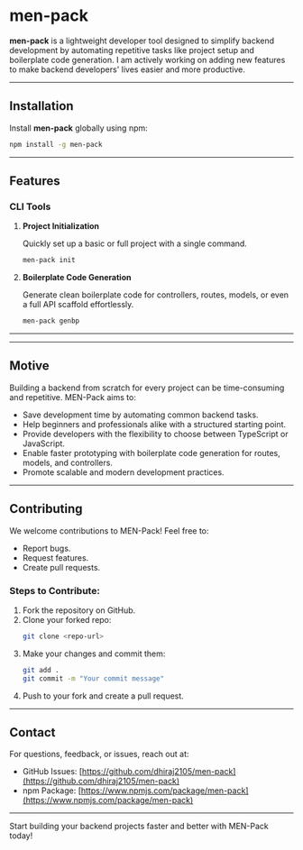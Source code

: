 # men-pack

**men-pack** is a lightweight developer tool designed to simplify backend development by automating repetitive tasks like project setup and boilerplate code generation. I am actively working on adding new features to make backend developers' lives easier and more productive.

---

## Installation

Install **men-pack** globally using npm:

```bash
npm install -g men-pack
```

---

## Features

### CLI Tools

1. **Project Initialization**

   Quickly set up a basic or full project with a single command.

   ```bash
   men-pack init
   ```

2. **Boilerplate Code Generation**

   Generate clean boilerplate code for controllers, routes, models, or even a full API scaffold effortlessly.

   ```bash
   men-pack genbp
   ```

---

---

## **Motive**

Building a backend from scratch for every project can be time-consuming and repetitive. MEN-Pack aims to:

- Save development time by automating common backend tasks.
- Help beginners and professionals alike with a structured starting point.
- Provide developers with the flexibility to choose between TypeScript or JavaScript.
- Enable faster prototyping with boilerplate code generation for routes, models, and controllers.
- Promote scalable and modern development practices.

---

## **Contributing**

We welcome contributions to MEN-Pack! Feel free to:

- Report bugs.
- Request features.
- Create pull requests.

### Steps to Contribute:

1. Fork the repository on GitHub.
2. Clone your forked repo:
   ```bash
   git clone <repo-url>
   ```
3. Make your changes and commit them:
   ```bash
   git add .
   git commit -m "Your commit message"
   ```
4. Push to your fork and create a pull request.

---

## **Contact**

For questions, feedback, or issues, reach out at:

- GitHub Issues: [https://github.com/dhiraj2105/men-pack](https://github.com/dhiraj2105/men-pack)
- npm Package: [https://www.npmjs.com/package/men-pack](https://www.npmjs.com/package/men-pack)

---

Start building your backend projects faster and better with MEN-Pack today!
